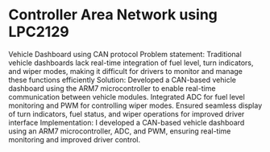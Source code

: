 # Controller Area Network using LPC2129
Vehicle Dashboard using CAN protocol
Problem statement: Traditional vehicle dashboards lack real-time integration of fuel level, turn
indicators, and wiper modes, making it difficult for drivers to monitor and manage these functions
efficiently
Solution: Developed a CAN-based vehicle dashboard using the ARM7 microcontroller to enable
real-time communication between vehicle modules. Integrated ADC for fuel level monitoring and
PWM for controlling wiper modes. Ensured seamless display of turn indicators, fuel status, and wiper
operations for improved driver interface
Implementation: I developed a CAN-based vehicle dashboard using an ARM7 microcontroller, ADC,
and PWM, ensuring real-time monitoring and improved driver control.
